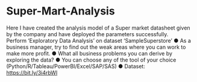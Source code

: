 # Super-Mart-Analysis
Here I have created the analysis model of a Super market datasheet given by the company and have deployed the parameters successfully.  
Perform ‘Exploratory Data Analysis’ on dataset ‘SampleSuperstore’ 
● As a business manager, try to find out the weak areas where you can work to make more profit. 
● What all business problems you can derive by exploring the data? 
● You can choose any of the tool of your choice (Python/R/Tableau/PowerBI/Excel/SAP/SAS) 
● Dataset: https://bit.ly/3i4rbWl
